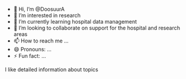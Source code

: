 - 👋 Hi, I’m @DoosuurA
- 👀 I’m interested in research
- 🌱 I’m currently learning hospital data management
- 💞️ I’m looking to collaborate on support for the hospital and research areas
- 📫 How to reach me ...
- 😄 Pronouns: ...
- ⚡ Fun fact: ...

<!---
DoosuurA/DoosuurA is a ✨ special ✨ repository because its `README.md` (this file) appears on your GitHub profile.
You can click the Preview link to take a look at your changes.
--->
I like detailed information about topics
